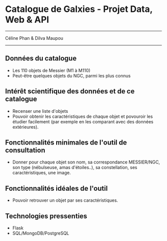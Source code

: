 # Catalogue de Galxies - Projet Data, Web & API 

---

Céline Phan & Dilva Maupou

---

## Données du catalogue 

- Les 110 objets de Messier (M1 à M110)
- Peut-être quelques objets du NGC, parmi les plus connus


## Intérêt scientifique des données et de ce catalogue

- Recenser une liste d'objets
- Pouvoir obtenir les caractéristiques de chaque objet et povouroir les étudier facilement (par exemple en les comparant avec des données extérieures).


## Fonctionnalités minimales de l'outil de consultation

- Donner pour chaque objet son nom, sa correspondance MESSIER/NGC, son type (nébulseuse, amas d'étoiles..), sa constellation, ses caractéristiques, une image.


## Fonctionnalités idéales de l'outil

- Pouvoir retrouver un objet par ses caractéristiques.


## Technologies pressenties

- Flask
- SQL/MongoDB/PostgreSQL